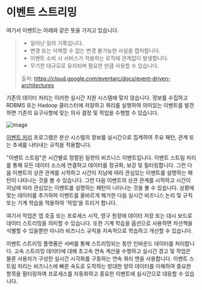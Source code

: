 # 이벤트 스트리밍

여기서 이벤트는 아래와 같은 뜻을 가지고 있습니다.

> - 일어난 일의 기록입니다.
> - 변경 또는 삭제할 수 없는 변경 불가능한 사실을 캡처합니다.
> - 이벤트 소비 시 서비스가 적용하는 로직에 관계없이 발생합니다.
> - 무기한 대규모로 유지되며 필요한 만큼 사용할 수 있습니다.
>
> 출처: https://cloud.google.com/eventarc/docs/event-driven-architectures

기존의 데이터 처리는 이러한 실시간 지원 시스템에 맞지 않습니다. 정보를 수집하고 RDBMS 또는 Hadoop 클러스터에 저장하고 쿼리를 실행하여 의미있는 이벤트를 발견하면 기존의 요구사항에 맞는 의사 결정 및 작업을 수행할 수 있습니다. 

![image](https://github.com/f-lab-edu/payment-lab/assets/81374655/c7a20865-afaa-40a3-bbcf-953cd5f9b77b)

[이벤트 처리](https://www.tibco.com/ko/reference-center/what-is-event-processing) 프로그램은 분산 시스템의 정보를 실시간으로 집계하여 주요 패턴, 관계 또는 추세를 나타내는 규칙을 적용합니다.

"이벤트 스트림"은 시간별로 정렬된 일련의 비즈니스 이벤트입니다. 이벤트 스트림 처리를 통해 모든 데이터 소스에 연결하고 데이터를 정규화, 보강 및 필터링합니다. 그런 다음 이벤트의 상관 관계를 시작하고 시간이 지남에 따라 관심있는 이벤트를 설명하는 패턴이 나타나는 것을 볼 수 있습니다. 그런 다음 이벤트의 상관 관계를 시작하고 시간이 지남에 따라 관심있는 이벤트를 설명하는 패턴이 나타나는 것을 볼 수 있습니다. 상황에 맞는 데이터를 추가하여 이벤트를 올바르게 해거한 다음 실시간 비즈니스 논리 및 규칙 또는 기계 학습을 적용하여 '작업'을 트리거 합니다.

여기서 작업은 앱 호출 또는 프로세스 시작, 영구 원장에 데이터 저장 또는 대시 보드로 데이터 스트리밍을 의미할 수 있습니다. 또한 기계 학습을 옵션으로 사용하면 차선책을 식별할 수 있을뿐만 아니라 비즈니스 규칙을 지속적으로 학습하고 개선할 수 있습니다.

이벤트 스트리밍 플랫폼은 서버를 통해 스트리밍되는 동안 인바운드 데이터를 처리합니다. 고속 스트리밍 데이터에 대해 초고속 연속 계산을 수행하고 실시간 경고 및 작업은 물론 사용자가 구성한 실시간 시각화를 구동하는 연속 쿼리 엔을 사용합니다. 이벤트 스트림 처리는 비즈니스에 빠른 속도로 도착하는 방대한 양의 데이터를 이해하여 중요한 항목을 필터링하여 프로세스를 자동화하고 중요한 이벤트에 실시간으로 대응할 수 있습니다.

